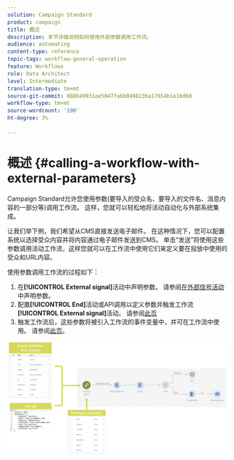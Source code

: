 ```yaml
---
solution: Campaign Standard
product: campaign
title: 概述
description: 本节详细说明如何使用外部参数调用工作流。
audience: automating
content-type: reference
topic-tags: workflow-general-operation
feature: Workflows
role: Data Architect
level: Intermediate
translation-type: tm+mt
source-git-commit: 088b49931ee5047fa6b949813ba17654b1e10d60
workflow-type: tm+mt
source-wordcount: '190'
ht-degree: 3%

---
```



# 概述 {#calling-a-workflow-with-external-parameters}

Campaign Standard允许您使用参数(要导入的受众名、要导入的文件名、消息内容的一部分等)调用工作流。 这样，您就可以轻松地将活动自动化与外部系统集成。

让我们举下例，我们希望从CMS直接发送电子邮件。 在这种情况下，您可以配置系统以选择受众内容并将内容通过电子邮件发送到CMS。 单击“发送”将使用这些参数调用活动工作流，这样您就可以在工作流中使用它们来定义要在投放中使用的受众和URL内容。

使用参数调用工作流的过程如下：

1. 在&#x200B;**[!UICONTROL External signal]**&#x200B;活动中声明参数。 请参阅[在外部信号活动](../../automating/using/declaring-parameters-external-signal.md)中声明参数。
1. 配置&#x200B;**[!UICONTROL End]**&#x200B;活动或API调用以定义参数并触发工作流&#x200B;**[!UICONTROL External signal]**&#x200B;活动。 请参阅[此页](../../automating/using/defining-parameters-calling-workflow.md)
1. 触发工作流后，这些参数将被引入工作流的事件变量中，并可在工作流中使用。 请参阅[此页](../../automating/using/customizing-workflow-external-parameters.md)。

![](assets/extsignal_process.png)
